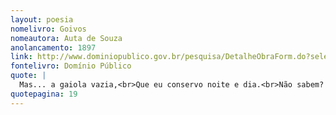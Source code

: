 ```yaml
---
layout: poesia
nomelivro: Goivos 
nomeautora: Auta de Souza
anolancamento: 1897
link: http://www.dominiopublico.gov.br/pesquisa/DetalheObraForm.do?select_action=&co_obra=81773
fontelivro: Domínio Público
quote: |
  Mas... a gaiola vazia,<br>Que eu conservo noite e dia.<br>Não sabem? É o coração...<br>É dentro d’ele que mora,<br>É dentro d’ele que chora,<br>A alma de meu irmão! 1
quotepagina: 19
---
```


